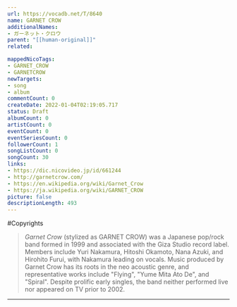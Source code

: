 ```yaml
---
url: https://vocadb.net/T/8640
name: GARNET CROW
additionalNames: 
- ガーネット・クロウ
parent: "[[human-original]]"
related:

mappedNicoTags:
- GARNET_CROW
- GARNETCROW
newTargets:
- song
- album
commentCount: 0
createDate: 2022-01-04T02:19:05.717
status: Draft
albumCount: 0
artistCount: 0
eventCount: 0
eventSeriesCount: 0
followerCount: 1
songListCount: 0
songCount: 30
links: 
- https://dic.nicovideo.jp/id/661244
- http://garnetcrow.com/
- https://en.wikipedia.org/wiki/Garnet_Crow
- https://ja.wikipedia.org/wiki/GARNET_CROW
picture: false
descriptionLength: 493
---
```


#Copyrights

>*Garnet Crow* (stylized as GARNET CROW) was a Japanese pop/rock band formed in 1999 and associated with the Giza Studio record label. Members include Yuri Nakamura, Hitoshi Okamoto, Nana Azuki, and Hirohito Furui, with Nakamura leading on vocals. Music produced by Garnet Crow has its roots in the neo acoustic genre, and representative works include "Flying", "Yume Mita Ato De", and "Spiral". Despite prolific early singles, the band neither performed live nor appeared on TV prior to 2002.

---

